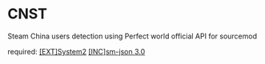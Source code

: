 # CNST
Steam China users detection using Perfect world official API for sourcemod

required:
[\[EXT\]System2](https://forums.alliedmods.net/showthread.php?t=146019)
[\[INC\]sm-json 3.0](https://github.com/clugg/sm-json)
